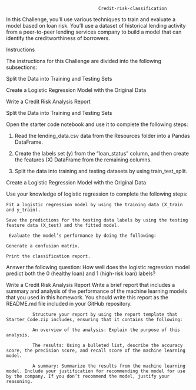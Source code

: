                                        Credit-risk-classification

In this Challenge, you’ll use various techniques to train and evaluate a model based on loan risk. You’ll use a dataset of historical lending activity from a peer-to-peer lending services company to build a model that can identify the creditworthiness of borrowers.

Instructions

The instructions for this Challenge are divided into the following subsections:

  Split the Data into Training and Testing Sets

  Create a Logistic Regression Model with the Original Data

  Write a Credit Risk Analysis Report


Split the Data into Training and Testing Sets

  Open the starter code notebook and use it to complete the following steps:

 1.  Read the lending_data.csv data from the Resources folder into a Pandas DataFrame.

 2. Create the labels set (y) from the “loan_status” column, and then create the features (X) DataFrame from the remaining columns.

 3.  Split the data into training and testing datasets by using train_test_split.


Create a Logistic Regression Model with the Original Data

Use your knowledge of logistic regression to complete the following steps:

    Fit a logistic regression model by using the training data (X_train and y_train).

    Save the predictions for the testing data labels by using the testing feature data (X_test) and the fitted model.

     Evaluate the model’s performance by doing the following:

    Generate a confusion matrix.

    Print the classification report.

   Answer the following question: How well does the logistic regression model predict both the 0 (healthy loan) and 1 (high-risk loan) labels?


Write a Credit Risk Analysis Report
              Write a brief report that includes a summary and analysis of the performance of the machine learning models that you used in this homework. You should write this report as the README.md file included in your GitHub repository.

              Structure your report by using the report template that Starter_Code.zip includes, ensuring that it contains the following:

              An overview of the analysis: Explain the purpose of this analysis.

              The results: Using a bulleted list, describe the accuracy score, the precision score, and recall score of the machine learning model.

              A summary: Summarize the results from the machine learning model. Include your justification for recommending the model for use by the company. If you don’t recommend the model, justify your reasoning.

